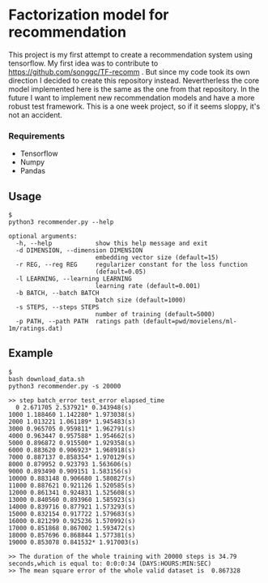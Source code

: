 # Factorization model for recommendation

This project is my first attempt to create a recommendation system using tensorflow. My first idea was to contribute to https://github.com/songgc/TF-recomm . But since my code took its own direction I decided to create this repository instead. Nevertherless the core model implemented here is the same as the one from that repository. In the future I want to implement new recommendation models and have a more robust test framework. This is a one week project, so if it seems sloppy, it's not an accident.


### Requirements
* Tensorflow 
* Numpy
* Pandas 

## Usage

```
$ 
python3 recommender.py --help

optional arguments:
  -h, --help            show this help message and exit
  -d DIMENSION, --dimension DIMENSION
                        embedding vector size (default=15)
  -r REG, --reg REG     regularizer constant for the loss function
                        (default=0.05)
  -l LEARNING, --learning LEARNING
                        learning rate (default=0.001)
  -b BATCH, --batch BATCH
                        batch size (default=1000)
  -s STEPS, --steps STEPS
                        number of training (default=5000)
  -p PATH, --path PATH  ratings path (default=pwd/movielens/ml-1m/ratings.dat)

```


## Example

```
$
bash download_data.sh
python3 recommender.py -s 20000

>> step batch_error test_error elapsed_time
  0 2.671705 2.537921* 0.343948(s)
1000 1.188460 1.142280* 1.973038(s)
2000 1.013221 1.061189* 1.945483(s)
3000 0.965705 0.959811* 1.962791(s)
4000 0.963447 0.957588* 1.954662(s)
5000 0.896872 0.915500* 1.929358(s)
6000 0.883620 0.906923* 1.968918(s)
7000 0.887137 0.858354* 1.970129(s)
8000 0.879952 0.923793 1.563606(s)
9000 0.893490 0.909151 1.583156(s)
10000 0.883148 0.906680 1.580827(s)
11000 0.887621 0.921126 1.520585(s)
12000 0.861341 0.924831 1.525608(s)
13000 0.840560 0.893960 1.585923(s)
14000 0.839716 0.877921 1.573293(s)
15000 0.832154 0.917722 1.579683(s)
16000 0.821299 0.925236 1.570992(s)
17000 0.851868 0.867002 1.593472(s)
18000 0.857696 0.868844 1.577381(s)
19000 0.853078 0.841532* 1.917003(s)
 
>> The duration of the whole training with 20000 steps is 34.79
seconds,which is equal to: 0:0:0:34 (DAYS:HOURS:MIN:SEC)
>> The mean square error of the whole valid dataset is  0.867328
```
